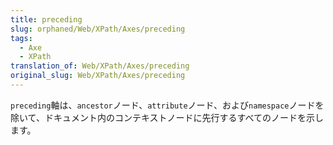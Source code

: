 ```yaml
---
title: preceding
slug: orphaned/Web/XPath/Axes/preceding
tags:
  - Axe
  - XPath
translation_of: Web/XPath/Axes/preceding
original_slug: Web/XPath/Axes/preceding
---
```


`preceding`軸は、`ancestor`ノード、`attribute`ノード、および`namespace`ノードを除いて、ドキュメント内のコンテキストノードに先行するすべてのノードを示します。
